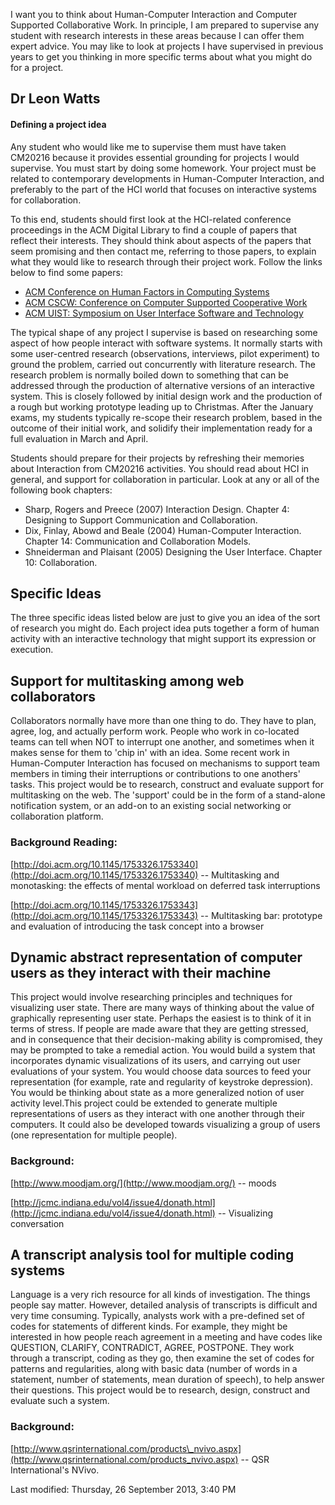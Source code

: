 I want you to think about Human-Computer Interaction and Computer
Supported Collaborative Work. In principle, I am prepared to supervise
any student with research interests in these areas because I can offer
them expert advice. You may like to look at projects I have supervised
in previous years to get you thinking in more specific terms about what
you might do for a project.

Dr Leon Watts
-------------

#### Defining a project idea

Any student who would like me to supervise them must have taken CM20216
because it provides essential grounding for projects I would supervise.
You must start by doing some homework. Your project must be related to
contemporary developments in Human-Computer Interaction, and preferably
to the part of the HCI world that focuses on interactive systems for
collaboration.

To this end, students should first look at the HCI-related conference
proceedings in the ACM Digital Library to find a couple of papers that
reflect their interests. They should think about aspects of the papers
that seem promising and then contact me, referring to those papers, to
explain what they would like to research through their project work.
Follow the links below to find some papers:

-   [ACM Conference on Human Factors in Computing
    Systems](http://libproxy.bath.ac.uk/login?qurl=http%3A%2F%2Fdl.acm.org%2Fevent.cfm%3Fid%3DRE151)
-   [ACM CSCW: Conference on Computer Supported Cooperative
    Work](http://libproxy.bath.ac.uk/login?qurl=http%3A%2F%2Fdl.acm.org%2Fevent.cfm%3Fid%3DRE169)
-   [ACM UIST: Symposium on User Interface Software and
    Technology](http://libproxy.bath.ac.uk/login?qurl=http%3A%2F%2Fdl.acm.org%2Fevent.cfm%3Fid%3DRE172)

The typical shape of any project I supervise is based on researching
some aspect of how people interact with software systems. It normally
starts with some user-centred research (observations, interviews, pilot
experiment) to ground the problem, carried out concurrently with
literature research. The research problem is normally boiled down to
something that can be addressed through the production of alternative
versions of an interactive system. This is closely followed by initial
design work and the production of a rough but working prototype leading
up to Christmas. After the January exams, my students typically re-scope
their research problem, based in the outcome of their initial work, and
solidify their implementation ready for a full evaluation in March and
April.

Students should prepare for their projects by refreshing their memories
about Interaction from CM20216 activities. You should read about HCI in
general, and support for collaboration in particular. Look at any or all
of the following book chapters:

-   Sharp, Rogers and Preece (2007) Interaction Design. Chapter 4:
    Designing to Support Communication and Collaboration.
-   Dix, Finlay, Abowd and Beale (2004) Human-Computer Interaction.
    Chapter 14: Communication and Collaboration Models.
-   Shneiderman and Plaisant (2005) Designing the User Interface.
    Chapter 10: Collaboration.

Specific Ideas
--------------

The three specific ideas listed below are just to give you an idea of
the sort of research you might do. Each project idea puts together a
form of human activity with an interactive technology that might support
its expression or execution.  

Support for multitasking among web collaborators
------------------------------------------------

Collaborators normally have more than one thing to do. They have to
plan, agree, log, and actually perform work. People who work in
co-located teams can tell when NOT to interrupt one another, and
sometimes when it makes sense for them to 'chip in' with an idea. Some
recent work in Human-Computer Interaction has focused on mechanisms to
support team members in timing their interruptions or contributions to
one anothers' tasks. This project would be to research, construct and
evaluate support for multitasking on the web. The 'support' could be in
the form of a stand-alone notification system, or an add-on to an
existing social networking or collaboration platform.

### Background Reading:


[http://doi.acm.org/10.1145/1753326.1753340](http://doi.acm.org/10.1145/1753326.1753340) -- Multitasking and monotasking: the effects of mental workload on deferred
task interruptions


[http://doi.acm.org/10.1145/1753326.1753343](http://doi.acm.org/10.1145/1753326.1753343)
-- Multitasking bar: prototype and evaluation of introducing the task
concept into a browser

Dynamic abstract representation of computer users as they interact with their machine
-------------------------------------------------------------------------------------

This project would involve researching principles and techniques for
visualizing user state. There are many ways of thinking about the value
of graphically representing user state. Perhaps the easiest is to think
of it in terms of stress. If people are made aware that they are getting
stressed, and in consequence that their decision-making ability is
compromised, they may be prompted to take a remedial action. You would
build a system that incorporates dynamic visualizations of its users,
and carrying out user evaluations of your system. You would choose data
sources to feed your representation (for example, rate and regularity of
keystroke depression). You would be thinking about state as a more
generalized notion of user activity level.This project could be extended
to generate multiple representations of users as they interact with one
another through their computers. It could also be developed towards
visualizing a group of users (one representation for multiple people).

### Background:

[http://www.moodjam.org/](http://www.moodjam.org/) -- moods

[http://jcmc.indiana.edu/vol4/issue4/donath.html](http://jcmc.indiana.edu/vol4/issue4/donath.html) -- Visualizing conversation

A transcript analysis tool for multiple coding systems
------------------------------------------------------

Language is a very rich resource for all kinds of investigation. The
things people say matter. However, detailed analysis of transcripts is
difficult and very time consuming. Typically, analysts work with a
pre-defined set of codes for statements of different kinds. For example,
they might be interested in how people reach agreement in a meeting and
have codes like QUESTION, CLARIFY, CONTRADICT, AGREE, POSTPONE. They
work through a transcript, coding as they go, then examine the set of
codes for patterns and regularities, along with basic data (number of
words in a statement, number of statements, mean duration of speech), to
help answer their questions. This project would be to research, design,
construct and evaluate such a system.

### Background:


[http://www.qsrinternational.com/products\_nvivo.aspx](http://www.qsrinternational.com/products_nvivo.aspx) -- QSR
International's NVivo.

Last modified: Thursday, 26 September 2013, 3:40 PM
